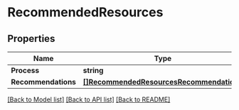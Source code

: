 # RecommendedResources

## Properties
Name | Type | Description | Notes
------------ | ------------- | ------------- | -------------
**Process** | **string** |  | [optional] 
**Recommendations** | [**[]RecommendedResourcesRecommendations**](RecommendedResources_recommendations.md) |  | [optional] 

[[Back to Model list]](../README.md#documentation-for-models) [[Back to API list]](../README.md#documentation-for-api-endpoints) [[Back to README]](../README.md)


